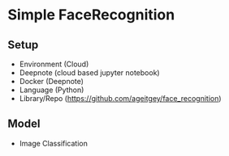 # Simple FaceRecognition
## Setup
- Environment (Cloud)
- Deepnote (cloud based jupyter notebook)
- Docker (Deepnote) 
- Language (Python)
- Library/Repo (https://github.com/ageitgey/face_recognition)
## Model
- Image Classification
